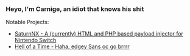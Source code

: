 ### Heyo, I'm Carnige, an idiot that knows his shit

Notable Projects:
- [SaturnNX - A (currently) HTML and PHP based payload injector for Nintendo Switch](https://github.com/kckarnige/saturnNX)
- [Hell of a Time - Haha, edgey Sans oc go brrrr](https://kckarnige.github.io/hoat/)
